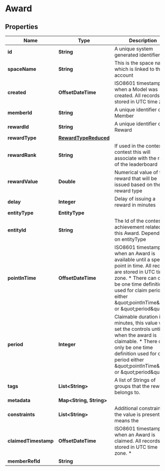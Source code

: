 

# Award


## Properties

Name | Type | Description | Notes
------------ | ------------- | ------------- | -------------
**id** | **String** | A unique system generated identifier | 
**spaceName** | **String** | This is the space name which is linked to the account | 
**created** | **OffsetDateTime** | ISO8601 timestamp for when a Model was created. All records are stored in UTC time zone | 
**memberId** | **String** | A unique identifier of a Member | 
**rewardId** | **String** | A unique identifier of a Reward | 
**rewardType** | [**RewardTypeReduced**](RewardTypeReduced.md) |  | 
**rewardRank** | **String** | If used in the context of contest this will associate with the rank of the leaderboard | 
**rewardValue** | **Double** | Numerical value of the reward that will be issued based on the reward type | 
**delay** | **Integer** | Delay of issuing a reward in minutes |  [optional]
**entityType** | **EntityType** |  | 
**entityId** | **String** | The Id of the contest or achievement related to this Award. Dependant on entityType | 
**pointInTime** | **OffsetDateTime** | ISO8601 timestamp for when an Award is available until a specific point in time. All records are stored in UTC time zone. * There can only be one time definition used for claim period either \&quot;pointInTime\&quot; or \&quot;period\&quot; |  [optional]
**period** | **Integer** | Claimable duration in minutes, this value will set the controls until when the award is claimable. * There can only be one time definition used for claim period either \&quot;pointInTime\&quot; or \&quot;period\&quot; |  [optional]
**tags** | **List&lt;String&gt;** | A list of Strings of groups that the reward belongs to. |  [optional]
**metadata** | **Map&lt;String, String&gt;** |  |  [optional]
**constraints** | **List&lt;String&gt;** | Additional constraints, if the value is present it means the | 
**claimedTimestamp** | **OffsetDateTime** | ISO8601 timestamp for when an Award is claimed. All records are stored in UTC time zone. * |  [optional]
**memberRefId** | **String** |  |  [optional]



